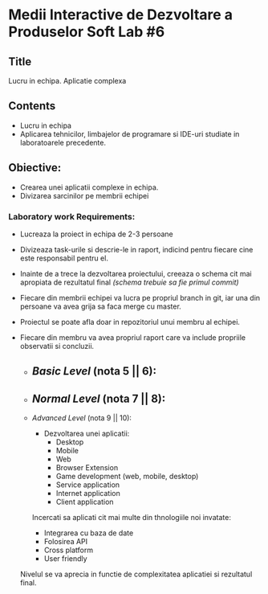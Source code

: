 # Medii Interactive de Dezvoltare a Produselor Soft Lab #6

## Title
Lucru in echipa. Aplicatie complexa

## Contents
* Lucru in echipa
* Aplicarea tehnicilor, limbajelor de programare si IDE-uri studiate in laboratoarele precedente.

## Obiective:
* Crearea unei aplicatii complexe in echipa.
* Divizarea sarcinilor pe membrii echipei

### Laboratory work Requirements:
* Lucreaza la proiect in echipa de 2-3 persoane
* Divizeaza task-urile si descrie-le in raport, indicind pentru fiecare cine este responsabil pentru el.
* Inainte de a trece la dezvoltarea proiectului, creeaza o schema cit mai apropiata de rezultatul final _(schema trebuie sa fie primul commit)_
* Fiecare din membrii echipei va lucra pe propriul branch in git, iar una din persoane va avea grija sa faca merge cu master.
* Proiectul se poate afla doar in repozitoriul unui membru al echipei.
* Fiecare din membru va avea propriul raport care va include propriile observatii si concluzii.

  - _Basic Level_ (nota 5 || 6):
    - 
  - _Normal Level_ (nota 7 || 8):
    - 
  - _Advanced Level_ (nota 9 || 10):
    - Dezvoltarea unei aplicatii:
      * Desktop
      * Mobile
      * Web 
      * Browser Extension
      * Game development (web, mobile, desktop)
      * Service application
      * Internet application
      * Client application
      
    Incercati sa aplicati cit mai multe din thnologiile noi invatate:
      * Integrarea cu baza de date
      * Folosirea API
      * Cross platform
      * User friendly

  
  Nivelul se va aprecia in functie de complexitatea aplicatiei si rezultatul final.  
